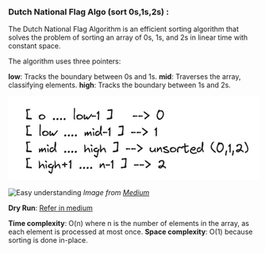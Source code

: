 ### Dutch National Flag Algo (sort 0s,1s,2s) :

The Dutch National Flag Algorithm is an efficient sorting algorithm that solves the problem of sorting an array of 0s, 1s, and 2s in linear time with constant space. 

The algorithm uses three pointers:

**low**: Tracks the boundary between 0s and 1s.
**mid**: Traverses the array, classifying elements.
**high**: Tracks the boundary between 1s and 2s.

![Rules](image.png)

![Easy understanding](https://miro.medium.com/v2/resize:fit:1100/format:webp/1*aiDZTMR1pvBieO1ipIwltA.png)
*Image from [Medium](https://miro.medium.com/v2/resize:fit:1100/format:webp/1*aiDZTMR1pvBieO1ipIwltA.png)*

**Dry Run**:
[Refer in medium](https://medium.com/@abhishekrajavpy/dutch-national-flag-algorithm-e79d6d579766) 

**Time complexity**: O(n) where n is the number of elements in the array, as each element is processed at most once.
**Space complexity**: O(1) because sorting is done in-place.




